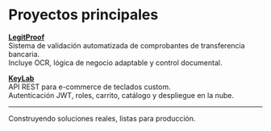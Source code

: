# Proyectos principales

**[LegitProof](https://github.com/LautaroOrellano/legitproof)**  
Sistema de validación automatizada de comprobantes de transferencia bancaria.  
Incluye OCR, lógica de negocio adaptable y control documental.

**[KeyLab](https://github.com/LautaroOrellano/keylab)**  
API REST para e-commerce de teclados custom.  
Autenticación JWT, roles, carrito, catálogo y despliegue en la nube.

---
Construyendo soluciones reales, listas para producción.

